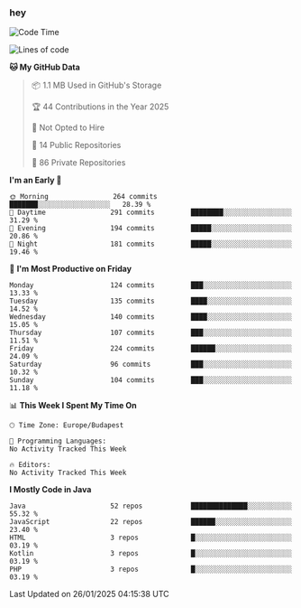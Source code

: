 ### hey

<!--START_SECTION:waka-->
![Code Time](http://img.shields.io/badge/Code%20Time-1%2C053%20hrs%2048%20mins-blue)

![Lines of code](https://img.shields.io/badge/From%20Hello%20World%20I%27ve%20Written-1.7%20million%20lines%20of%20code-blue)

**🐱 My GitHub Data** 

> 📦 1.1 MB Used in GitHub's Storage 
 > 
> 🏆 44 Contributions in the Year 2025
 > 
> 🚫 Not Opted to Hire
 > 
> 📜 14 Public Repositories 
 > 
> 🔑 86 Private Repositories 
 > 
**I'm an Early 🐤** 

```text
🌞 Morning                264 commits         ███████░░░░░░░░░░░░░░░░░░   28.39 % 
🌆 Daytime                291 commits         ████████░░░░░░░░░░░░░░░░░   31.29 % 
🌃 Evening                194 commits         █████░░░░░░░░░░░░░░░░░░░░   20.86 % 
🌙 Night                  181 commits         █████░░░░░░░░░░░░░░░░░░░░   19.46 % 
```
📅 **I'm Most Productive on Friday** 

```text
Monday                   124 commits         ███░░░░░░░░░░░░░░░░░░░░░░   13.33 % 
Tuesday                  135 commits         ████░░░░░░░░░░░░░░░░░░░░░   14.52 % 
Wednesday                140 commits         ████░░░░░░░░░░░░░░░░░░░░░   15.05 % 
Thursday                 107 commits         ███░░░░░░░░░░░░░░░░░░░░░░   11.51 % 
Friday                   224 commits         ██████░░░░░░░░░░░░░░░░░░░   24.09 % 
Saturday                 96 commits          ███░░░░░░░░░░░░░░░░░░░░░░   10.32 % 
Sunday                   104 commits         ███░░░░░░░░░░░░░░░░░░░░░░   11.18 % 
```


📊 **This Week I Spent My Time On** 

```text
🕑︎ Time Zone: Europe/Budapest

💬 Programming Languages: 
No Activity Tracked This Week

🔥 Editors: 
No Activity Tracked This Week
```

**I Mostly Code in Java** 

```text
Java                     52 repos            ██████████████░░░░░░░░░░░   55.32 % 
JavaScript               22 repos            ██████░░░░░░░░░░░░░░░░░░░   23.40 % 
HTML                     3 repos             █░░░░░░░░░░░░░░░░░░░░░░░░   03.19 % 
Kotlin                   3 repos             █░░░░░░░░░░░░░░░░░░░░░░░░   03.19 % 
PHP                      3 repos             █░░░░░░░░░░░░░░░░░░░░░░░░   03.19 % 
```




 Last Updated on 26/01/2025 04:15:38 UTC
<!--END_SECTION:waka-->
